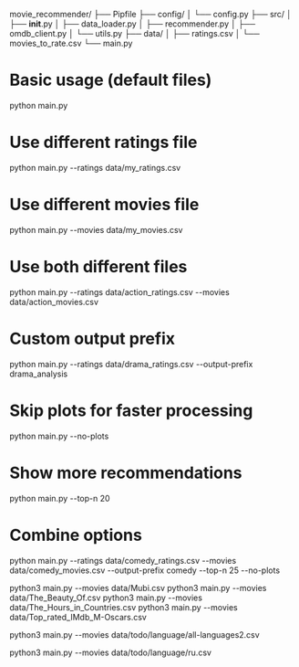 movie_recommender/
├── Pipfile
├── config/
│   └── config.py
├── src/
│   ├── __init__.py
│   ├── data_loader.py
│   ├── recommender.py
│   ├── omdb_client.py
│   └── utils.py
├── data/
│   ├── ratings.csv
│   └── movies_to_rate.csv
└── main.py


# Basic usage (default files)
python main.py

# Use different ratings file
python main.py --ratings data/my_ratings.csv

# Use different movies file
python main.py --movies data/my_movies.csv

# Use both different files
python main.py --ratings data/action_ratings.csv --movies data/action_movies.csv

# Custom output prefix
python main.py --ratings data/drama_ratings.csv --output-prefix drama_analysis

# Skip plots for faster processing
python main.py --no-plots

# Show more recommendations
python main.py --top-n 20

# Combine options
python main.py --ratings data/comedy_ratings.csv --movies data/comedy_movies.csv --output-prefix comedy --top-n 25 --no-plots


python3 main.py --movies data/Mubi.csv
python3 main.py --movies data/The_Beauty_Of.csv
python3 main.py --movies data/The_Hours_in_Countries.csv
python3 main.py --movies data/Top_rated_IMdb_M-Oscars.csv

python3 main.py --movies data/todo/language/all-languages2.csv

python3 main.py --movies data/todo/language/ru.csv
